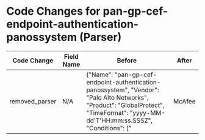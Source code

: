# Code Changes for pan-gp-cef-endpoint-authentication-panossystem (Parser)

| Code Change | Field Name | Before | After |
|-------------|------------|--------|-------|
| removed_parser | N/A | {"Name": "pan-gp-cef-endpoint-authentication-panossystem", "Vendor": "Palo Alto Networks", "Product": "GlobalProtect", "TimeFormat": "yyyy-MM-dd'T'HH:mm:ss.SSSZ", "Conditions": ["|McAfee|ESM|", "PANOS SYSTEM"], "Fields": ["({time}\d\d\d\d-\d\d-\d\dT\d\d:\d\d:\d\d).", "Protect\sPortal\s({operation}.+?)\|", "src=({src_ip}((([0-9a-fA-F.]{0,4}):{1,2}){1,7}([0-9a-fA-F]){0,4})|(((25[0-5]|(2[0-4]|1\d|[0-9]|)\d)\.?\b){4}))(:({src_port}\d+))?\s", "suser=({user}[\w\.\-\!\#\^\~]{1,40}\$?)\s", "cat=({object}.+?)\snitro", "((?:1969-[^,]+?)|({time}\d\d\d\d-\d\d-\d\dT\d\d:\d\d:\d\d\.\d+[\+-]\d+:\d+))"], "ParserVersion": "v1.0.0"} | N/A |
